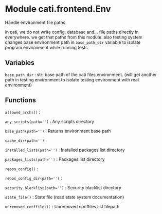 Module cati.frontend.Env
========================
Handle environment file paths.

in cati, we do not write config, database and... file paths directly in everywhere.
we get that paths from this module.
also testing system changes base environment path in `base_path_dir` variable
to isolate program environemnt while running tests

Variables
---------

    
`base_path_dir`
:   str: base path of the cati files environment.
    (will get another path in testing environment to isolate testing environment with real environment)

Functions
---------

    
`allowed_archs()`
:   

    
`any_scripts(path='')`
:   Any scripts directory

    
`base_path(path='')`
:   Returns environment base path

    
`cache_dir(path='')`
:   

    
`installed_lists(path='')`
:   Installed packages list directory

    
`packages_lists(path='')`
:   Packages list directory

    
`repos_config()`
:   

    
`repos_config_dir(path='')`
:   

    
`security_blacklist(path='')`
:   Security blacklist directory

    
`state_file()`
:   State file (read state system documentation)

    
`unremoved_conffiles()`
:   Unremoved conffiles list filepath